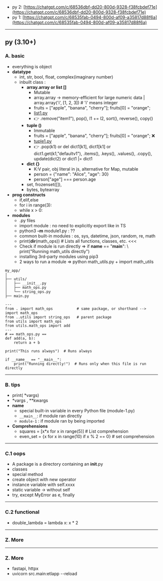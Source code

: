 - py 2: [https://chatgpt.com/c/68536dbf-dd20-800d-9328-f38fcbdef71e](https://chatgpt.com/c/68536dbf-dd20-800d-9328-f38fcbdef71e)
- py 1: [https://chatgpt.com/c/68535fab-0494-800d-af09-a35817d88f6a](https://chatgpt.com/c/68535fab-0494-800d-af09-a35817d88f6a)

---
## py (3.10+)
### A. basic
- everything is object
- **datatype**
  - int, str, bool, float, complex(imaginary number)
  - inbuilt class : 
    - **array.array or list []** 
      - Mutable
      - array.array -> memory-efficient for large numeric data |  array.array('i', [1, 2, 3])  # 'i' means integer
      - fruits = ["apple", "banana", "cherry"]; fruits[0] = "orange";
      - [list1.py](../../src/pyBasicModule/2025/list1.py)
      - :point_right: .remove("item1"), pop(), l1 += l2,  sort(), reverse(), copy()
    - **tuple ()**
      - Immutable
      - fruits = ["apple", "banana", "cherry"]; fruits[0] = "orange"; :x:
      - [tuple1.py](../../src/pyBasicModule/2025/tuple1.py) 
      - :point_right: .pop(k1) or del dict1[k1], dict1[k1] or dict1.get(k1,"defaultv1"), .items(), .keys(), .values(), .copy(), update(dict2) or dict1 |= dict1 
    - **dict {}**
      - K:V pair, obj literal in js, alternative for Map, mutable
      - person = {"name": "Alice", "age": 30}
      - person["age"] === person.age
    - set, frozenset([]), 
    - bytes, bytearray
- **prog constructs**
  - if,elif,else
  - for i in range(3):
  - while x > 0:
- **modules** 
  - .py files
  - import module : no need to explicitly export like in TS
  - python3 **-m** module1.py : ??
  - common built-in modules :  os,  sys,  datetime,  json,  random,  re,  math
  - print(**dir**(math_ops))  # Lists all functions, classes, etc.  <<<
  - Check if module is run directly => if __name__ == "__main__": \ print("Running math_utils directly")
  - installing 3rd-party modules using pip3
  - 2 ways to run a module =>  python math_utils.py + import math_utils

```text
my_app/
│
├── utils/
│   ├── __init__.py
│   ├── math_ops.py
│   └── string_ops.py
├── main.py

---
from . import math_ops           # same package, or shorthand --> import math_ops
from ..utils import string_ops   # parent package
from utils import math_ops
from utils.math_ops import add
---
# == math_ops.py ==
def add(a, b):
    return a + b

print("This runs always")  # Runs always

if __name__ == "__main__":
    print("Running directly!")  # Runs only when this file is run directly
```

---
### B. tips
- print( *vargs)
- *vargs , **kwargs
- __name__
  - special built-in variable in every Python file (module-1.py)
  - `__main__`: if module ran directly
  - `module-1` : if module ran by being imported
- **Comprehensions**
  - squares = [x*x for x in range(5)] # List comprehension
  - even_set = {x for x in range(10) if x % 2 == 0} # set comprehension


---
### C.1 oops
- A package is a directory containing an __init__.py
- classes
- special method
- create object with new operator
- instance variable with self.xxxx
- static variable -> without self
- try, except MyError as e, finally

---
### C.2 functional
- double_lambda = lambda x: x * 2

---
### Z. More

---
### Z. More
- fastapi, httpx
- uvicorn src.main:etlapp --reload
